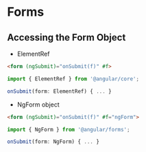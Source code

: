 # Forms

## Accessing the Form Object
- ElementRef
```html
<form (ngSubmit)="onSubmit(f)" #f>
```
```typescript
import { ElementRef } from '@angular/core';

onSubmit(form: ElementRef) { ... }
```
- NgForm object
```html
<form (ngSubmit)="onSubmit(f)" #f="ngForm">
```
```typescript
import { NgForm } from '@angular/forms';

onSubmit(form: NgForm) { ... }
```
